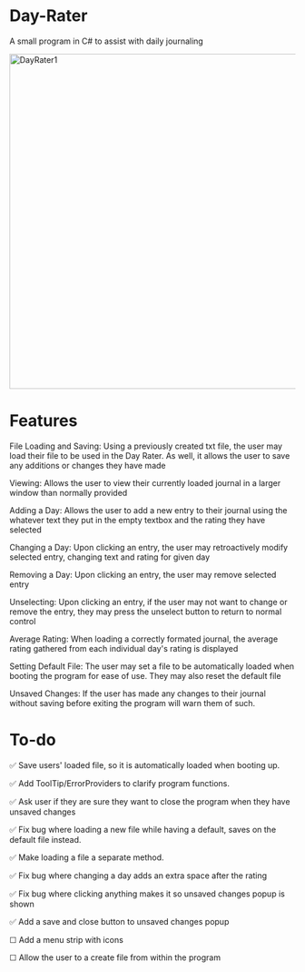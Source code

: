 # Day-Rater
A small program in C# to assist with daily journaling

<img width="589" alt="DayRater1" src="https://github.com/JorgeAgue/Day-Rater/assets/98124296/cd8271c6-2978-4b45-b9b0-65c83869faf7">

# Features
File Loading and Saving: Using a previously created txt file, the user may load their file to be used in the Day Rater. As well, it allows the user to save any additions or changes they have made

Viewing: Allows the user to view their currently loaded journal in a larger window than normally provided

Adding a Day: Allows the user to add a new entry to their journal using the whatever text they put in the empty textbox and the rating they have selected

Changing a Day: Upon clicking an entry, the user may retroactively modify selected entry, changing text and rating for given day

Removing a Day: Upon clicking an entry, the user may remove selected entry

Unselecting: Upon clicking an entry, if the user may not want to change or remove the entry, they may press the unselect button to return to normal control

Average Rating: When loading a correctly formated journal, the average rating gathered from each individual day's rating is displayed

Setting Default File: The user may set a file to be automatically loaded when booting the program for ease of use. They may also reset the default file

Unsaved Changes: If the user has made any changes to their journal without saving before exiting the program will warn them of such.

# To-do
✅ Save users' loaded file, so it is automatically loaded when booting up.

✅ Add ToolTip/ErrorProviders to clarify program functions.

✅ Ask user if they are sure they want to close the program when they have unsaved changes

✅ Fix bug where loading a new file while having a default, saves on the default file instead. 

✅ Make loading a file a separate method. 

✅ Fix bug where changing a day adds an extra space after the rating

✅ Fix bug where clicking anything makes it so unsaved changes popup is shown

✅ Add a save and close button to unsaved changes popup 

☐ Add a menu strip with icons

☐ Allow the user to a create file from within the program
